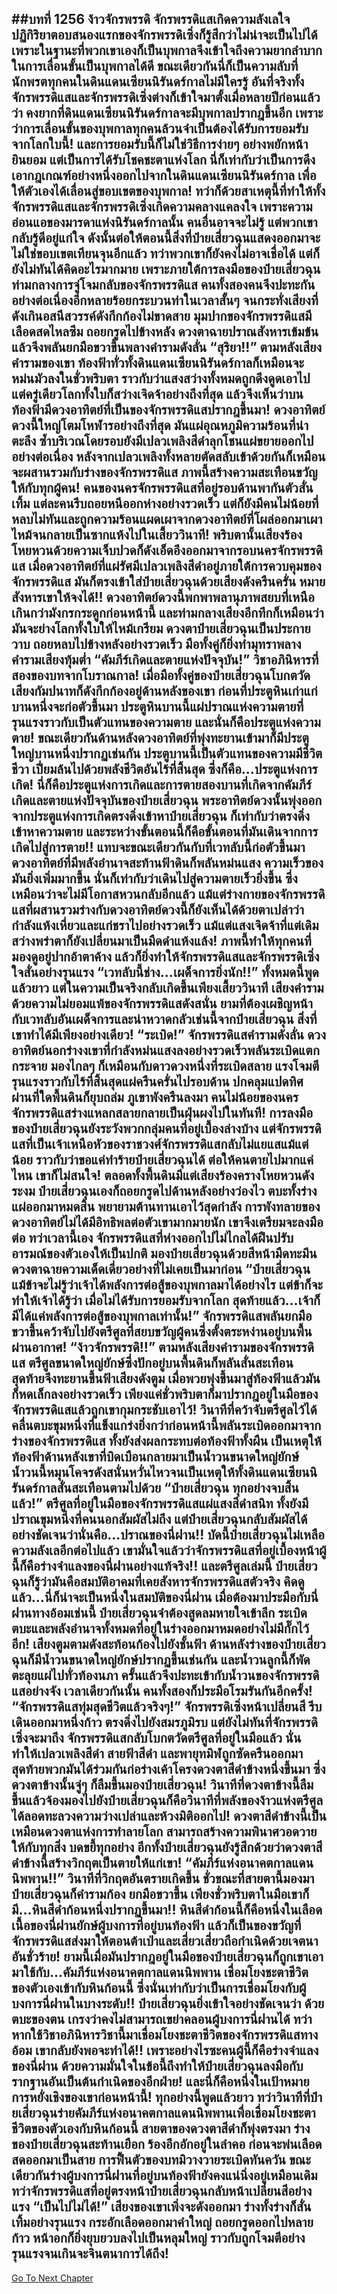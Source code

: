 ##บทที่ 1256 ง้าวจักรพรรดิ
จักรพรรดิแสเกิดความลังเลใจ ปฏิกิริยาตอบสนองแรกของจักรพรรดิเซิ่งก็รู้สึกว่าไม่น่าจะเป็นไปได้ เพราะในฐานะที่พวกเขาเองก็เป็นบุพกาลจึงเข้าใจถึงความยากลำบากในการเลื่อนขั้นเป็นบุพกาลได้ดี ขณะเดียวกันนี่ก็เป็นความลับที่นักพรตทุกคนในดินแดนเซียนนิรันดร์กาลไม่มีใครรู้
อันที่จริงทั้งจักรพรรดิแสและจักรพรรดิเซิ่งต่างก็เข้าใจมาตั้งเมื่อหลายปีก่อนแล้วว่า คงยากที่ดินแดนเซียนนิรันดร์กาลจะมีบุพกาลปรากฎขึ้นอีก เพราะว่าการเลื่อนขั้นของบุพกาลทุกคนล้วนจำเป็นต้องได้รับการยอมรับจากโลกใบนี้!
และการยอมรับนี้ก็ไม่ใช่วิธีการง่ายๆ อย่างพยักหน้ายินยอม แต่เป็นการได้รับโชคชะตาแห่งโลก นี่ก็เท่ากับว่าเป็นการดึงเอากฎเกณฑ์อย่างหนึ่งออกไปจากในดินแดนเซียนนิรันดร์กาล เพื่อให้ตัวเองได้เลื่อนสู่ขอบเขตของบุพกาล!
ทว่าก็ด้วยสาเหตุนี้ที่ทำให้ทั้งจักรพรรดิแสและจักรพรรดิเซิ่งเกิดความคลางแคลงใจ เพราะความอ่อนแอของมารดาแห่งนิรันดร์กาลนั้น คนอื่นอาจจะไม่รู้ แต่พวกเขากลับรู้ดีอยู่แก่ใจ
ดังนั้นต่อให้ตอนนี้สิ่งที่ป๋ายเสี่ยวฉุนแสดงออกมาจะไม่ใช่ขอบเขตเทียนจุนอีกแล้ว ทว่าพวกเขาก็ยังคงไม่อาจเชื่อได้ แต่ก็ยังไม่ทันได้คิดอะไรมากมาย เพราะภายใต้การลงมือของป๋ายเสี่ยวฉุน ท่ามกลางการจู่โจมกลับของจักรพรรดิแส คนทั้งสองคนจึงปะทะกันอย่างต่อเนื่องอีกหลายร้อยกระบวนท่าในเวลาสั้นๆ
จนกระทั่งเสียงที่ดังเกินอสนีสวรรค์ดังกึกก้องไม่ขาดสาย มุมปากของจักรพรรดิแสมีเลือดสดไหลซึม ถอยกรูดไปข้างหลัง ดวงตาฉายปราณสังหารเข้มข้น แล้วจึงพลันยกมือขวาขึ้นพลางคำรามดังลั่น
“สุริยา!!”
ตามหลังเสียงคำรามของเขา ท้องฟ้าทั่วทั้งดินแดนเซียนนิรันดร์กาลก็เหมือนจะหม่นมัวลงในชั่วพริบตา ราวกับว่าแสงสว่างทั้งหมดถูกดึงดูดเอาไป แต่ครู่เดียวโลกทั้งใบก็สว่างเจิดจ้าอย่างถึงที่สุด แล้วจึงเห็นว่าบนท้องฟ้ามีดวงอาทิตย์ที่เป็นของจักรพรรดิแสปรากฎขึ้นมา!
ดวงอาทิตย์ดวงนี้ใหญ่โตมโหฬารอย่างถึงที่สุด มันแผ่อุณหภูมิความร้อนที่น่าตะลึง ซ้ำบริเวณโดยรอบยังมีเปลวเพลิงสีดำลุกโชนแผ่ขยายออกไปอย่างต่อเนื่อง หลังจากเปลวเพลิงทั้งหลายตัดสลับเข้าด้วยกันก็เหมือนจะผสานรวมกับร่างของจักรพรรดิแส ภาพนี้สร้างความสะเทือนขวัญให้กับทุกผู้คน!
คนของนครจักรพรรดิแสที่อยู่รอบด้านพากันตัวสั่นเทิ้ม แต่ละคนรีบถอยหนีออกห่างอย่างรวดเร็ว แต่ก็ยังมีคนไม่น้อยที่หลบไม่ทันและถูกความร้อนแผดเผาจากดวงอาทิตย์ที่โผล่ออกมาเผาไหม้จนกลายเป็นซากแห้งไปในเสี้ยววินาที!
พริบตานั้นเสียงร้องโหยหวนด้วยความเจ็บปวดก็ดังเอ็ดอึงออกมาจากรอบนครจักรพรรดิแส เมื่อดวงอาทิตย์ที่แผ่รัศมีเปลวเพลิงสีดำอยู่ภายใต้การควบคุมของจักรพรรดิแส มันก็ตรงเข้าใส่ป๋ายเสี่ยวฉุนด้วยเสียงดังครืนครั่น หมายสังหารเขาให้จงได้!!
ดวงอาทิตย์ดวงนี้พกพาพลานุภาพสยบที่เหนือเกินกว่ามังกรกระดูกก่อนหน้านี้ และท่ามกลางเสียงอึกทึกก็เหมือนว่ามันจะย่างโลกทั้งใบให้ไหม้เกรียม ดวงตาป๋ายเสี่ยวฉุนเป็นประกายวาบ ถอยหลบไปข้างหลังอย่างรวดเร็ว มือทั้งคู่ก็ยิ่งทำมุทราพลางคำรามเสียงทุ้มต่ำ
“คัมภีร์เกิดและตายแห่งปัจจุบัน!”
วิชาอภินิหารที่สองของบทจากโบราณกาล!
เมื่อมือทั้งคู่ของป๋ายเสี่ยวฉุนโบกตวัด เสียงกัมปนาทก็ดังกึกก้องอยู่ด้านหลังของเขา ก่อนที่ประตูหินเก่าแก่บานหนึ่งจะก่อตัวขึ้นมา ประตูหินบานนี้แผ่ปราณแห่งความตายที่รุนแรงราวกับเป็นตัวแทนของความตาย และนั่นก็คือประตูแห่งความตาย!
ขณะเดียวกันด้านหลังดวงอาทิตย์ที่พุ่งทะยานเข้ามาก็มีประตูใหญ่บานหนึ่งปรากฏเช่นกัน ประตูบานนี้เป็นตัวแทนของความมีชีวิตชีวา เปี่ยมล้นไปด้วยพลังชีวิตอันไร้ที่สิ้นสุด ซึ่งก็คือ...ประตูแห่งการเกิด!
นี่ก็คือประตูแห่งการเกิดและการตายสองบานที่เกิดจากคัมภีร์เกิดและตายแห่งปัจจุบันของป๋ายเสี่ยวฉุน พระอาทิตย์ดวงนั้นพุ่งออกจากประตูแห่งการเกิดตรงดิ่งเข้าหาป๋ายเสี่ยวฉุน ก็เท่ากับว่าตรงดิ่งเข้าหาความตาย และระหว่างขั้นตอนนี้ก็คือขั้นตอนที่มันเดินจากการเกิดไปสู่การตาย!!
แทบจะขณะเดียวกันกับที่เวทลับนี้ก่อตัวขึ้นมา ดวงอาทิตย์ที่มีพลังอำนาจสะท้านฟ้าดินก็พลันหม่นแสง ความเร็วของมันยิ่งเพิ่มมากขึ้น นั่นก็เท่ากับว่าเดินไปสู่ความตายเร็วยิ่งขึ้น ซึ่งเหมือนว่าจะไม่มีโอกาสหวนกลับอีกแล้ว แม้แต่ร่างกายของจักรพรรดิแสที่ผสานรวมร่างกับดวงอาทิตย์ดวงนี้ก็ยังเห็นได้ด้วยตาเปล่าว่ากำลังแห้งเหี่ยวและแก่ชราไปอย่างรวดเร็ว
แม้แต่แสงเจิดจ้าที่แต่เดิมสว่างพร่าตาก็ยังเปลี่ยนมาเป็นมืดดำแห้งแล้ง!
ภาพนี้ทำให้ทุกคนที่มองดูอยู่ปากอ้าตาค้าง แล้วก็ยิ่งทำให้จักรพรรดิแสและจักรพรรดิเซิ่งใจสั่นอย่างรุนแรง
“เวทลับนี้ช่าง...เผด็จการยิ่งนัก!!”
ทั้งหมดนี้พูดแล้วยาว แต่ในความเป็นจริงกลับเกิดขึ้นเพียงเสี้ยววินาที เสียงคำรามด้วยความไม่ยอมแพ้ของจักรพรรดิแสดังสนั่น ยามที่ต้องเผชิญหน้ากับเวทลับอันเผด็จการและน่าหวาดกลัวเช่นนี้จากป๋ายเสี่ยวฉุน สิ่งที่เขาทำได้มีเพียงอย่างเดียว!
“ระเบิด!” จักรพรรดิแสคำรามดังลั่น ดวงอาทิตย์นอกร่างงเขาที่กำลังหม่นแสงลงอย่างรวดเร็วพลันระเบิดแตกกระจาย มองไกลๆ ก็เหมือนกับดาวดวงหนึ่งที่ระเบิดสลาย แรงโจมตีรุนแรงราวกับไร้ที่สิ้นสุดแผ่ครืนครั่นไปรอบด้าน ปกคลุมแปดทิศ ผ่านที่ใดพื้นดินก็ยุบถล่ม ภูเขาพังครืนลงมา คนไม่น้อยของนครจักรพรรดิแสร่างแหลกสลายกลายเป็นฝุ่นผงไปในทันที!
การลงมือของป๋ายเสี่ยวฉุนยังระวังพวกกลุ่มคนที่อยู่เบื้องล่างบ้าง แต่จักรพรรดิแสที่เป็นเจ้าเหนือหัวของราชวงศ์จักรพรรดิแสกลับไม่แยแสแม้แต่น้อย ราวกับว่าขอแค่ทำร้ายป๋ายเสี่ยวฉุนได้ ต่อให้คนตายไปมากแค่ไหน เขาก็ไม่สนใจ!
ตลอดทั้งพื้นดินมีแต่เสียงร้องครางโหยหวนดังระงม ป๋ายเสี่ยวฉุนเองก็ถอยกรูดไปด้านหลังอย่างว่องไว ตบะทั้งร่างแผ่ออกมาหมดสิ้น พยายามต้านทานเอาไว้สุดกำลัง การพังทลายของดวงอาทิตย์ไม่ได้มีอิทธิพลต่อตัวเขามากมายนัก เขาจึงเตรียมจะลงมือต่อ ทว่าเวลานี้เอง จักรพรรดิแสที่ห่างออกไปไม่ไกลได้ฝืนปรับอารมณ์ของตัวเองให้เป็นปกติ มองป๋ายเสี่ยวฉุนด้วยสีหน้ามืดทะมึน ดวงตาฉายความเด็ดเดี่ยวอย่างที่ไม่เคยเป็นมาก่อน
“ป๋ายเสี่ยวฉุน แม้ข้าจะไม่รู้ว่าเจ้าได้พลังการต่อสู้ของบุพกาลมาได้อย่างไร แต่ข้าก็จะทำให้เจ้าได้รู้ว่า เมื่อไม่ได้รับการยอมรับจากโลก สุดท้ายแล้ว...เจ้าก็มีได้แค่พลังการต่อสู้ของบุพกาลเท่านั้น!” จักรพรรดิแสพลันยกมือขวาขึ้นคว้าจับไปยังตรีศูลที่สยบขวัญผู้คนซึ่งตั้งตระหง่านอยู่บนพื้นผ่านอากาศ!
“ง้าวจักรพรรดิ!!”
ตามหลังเสียงคำรามของจักรพรรดิแส ตรีศูลขนาดใหญ่ยักษ์ซึ่งปักอยู่บนพื้นดินก็พลันสั่นสะเทือน สุดท้ายจึงทะยานขึ้นฟ้าเสียงดังตูม เมื่อพวยพุ่งขึ้นมาสู่ท้องฟ้าแล้วมันก็หดเล็กลงอย่างรวดเร็ว เพียงแค่ชั่วพริบตาก็มาปรากฎอยู่ในมือของจักรพรรดิแสแล้วถูกเขากุมกระชับเอาไว้!
วินาทีที่คว้าจับตรีศูลไว้ได้ คลื่นตบะขุมหนึ่งที่แข็งแกร่งยิ่งกว่าก่อนหน้านี้พลันระเบิดออกมาจากร่างของจักรพรรดิแส ทั้งยังส่งผลกระทบต่อท้องฟ้าทั้งผืน เป็นเหตุให้ท้องฟ้าด้านหลังเขาที่บิดเบือนกลายมาเป็นน้ำวนขนาดใหญ่ยักษ์ น้ำวนนี้หมุนโคจรดังสนั่นหวั่นไหวจนเป็นเหตุให้ทั้งดินแดนเซียนนิรันดร์กาลสั่นสะเทือนตามไปด้วย
“ป๋ายเสี่ยวฉุน ทุกอย่างจบสิ้นแล้ว!” ตรีศูลที่อยู่ในมือของจักรพรรดิแสแผ่แสงสีดำสนิท ทั้งยังมีปราณขุมหนึ่งที่คนนอกสัมผัสไม่ถึง แต่ป๋ายเสี่ยวฉุนกลับสัมผัสได้อย่างชัดเจนว่านั่นคือ...ปราณของนี่ฝาน!!
บัดนี้ป๋ายเสี่ยวฉุนไม่เหลือความลังเลอีกต่อไปแล้ว เขามั่นใจแล้วว่าจักรพรรดิแสที่อยู่เบื้องหน้าผู้นี้ก็คือร่างจำแลงของนี่ฝานอย่างแท้จริง!!
และตรีศูลเล่มนี้ ป๋ายเสี่ยวฉุนก็รู้ว่ามันคือสมบัติอาคมที่เคยสังหารจักรพรรดิแสตัวจริง คิดดูแล้ว...นี่ก็น่าจะเป็นหนึ่งในสมบัติของนี่ฝาน เมื่อต้องมาประมือกับนี่ฝานทางอ้อมเช่นนี้ ป๋ายเสี่ยวฉุนจำต้องสูดลมหายใจเข้าลึก ระเบิดตบะและพลังอำนาจทั้งหมดที่อยู่ในร่างออกมาหมดอย่างไม่มีกั๊กไว้อีก!
เสียงตูมตามดังสะท้อนก้องไปยังชั้นฟ้า ด้านหลังร่างของป๋ายเสี่ยวฉุนก็มีน้ำวนขนาดใหญ่ยักษ์ปรากฏขึ้นเช่นกัน และน้ำวนลูกนี้ก็พัดตะลุยแผ่ไปทั่วท้องนภา ครั้นแล้วจึงปะทะเข้ากับน้ำวนของจักรพรรดิแสอย่างจัง
เวลาเดียวกันนั้น คนทั้งสองก็ประมือโรมรันกันอีกครั้ง!
“จักรพรรดิแสทุ่มสุดชีวิตแล้วจริงๆ!” จักรพรรดิเซิ่งหน้าเปลี่ยนสี รีบเดินออกมาหนึ่งก้าว ตรงดิ่งไปยังสมรภูมิรบ
แต่ยังไม่ทันที่จักรพรรดิเซิ่งจะมาถึง จักรพรรดิแสกลับโบกตวัดตรีศูลที่อยู่ในมือแล้ว นั่นทำให้เปลวเพลิงสีดำ สายฟ้าสีดำ และพายุทมิฬถูกซัดครืนออกมา สุดท้ายพวกมันได้ร่วมกันก่อร่างเค้าโครงดวงตาสีดำข้างหนึ่งขึ้นมา ซึ่งดวงตาข้างนั้นจู่ๆ ก็ลืมขึ้นมองป๋ายเสี่ยวฉุน!
วินาทีที่ดวงตาข้างนี้ลืมขึ้นแล้วจ้องมองไปยังป๋ายเสี่ยวฉุนก็คือวินาทีที่พลังของง้าวแห่งตรีศูลได้ลอดทะลวงความว่างเปล่าและห้วงมิติออกไป!
ดวงตาสีดำข้างนี้เป็นเหมือนดวงตาแห่งการทำลายโลก สามารถสร้างความพินาศวอดวายให้กับทุกสิ่ง บดขยี้ทุกอย่าง อีกทั้งป๋ายเสี่ยวฉุนยังรู้สึกด้วยว่าดวงตาสีดำข้างนี้สร้างวิกฤตเป็นตายให้แก่เขา!
“คัมภีร์แห่งอนาคตกาลแดนนิพพาน!!” วินาทีที่วิกฤตอันตรายเกิดขึ้น ชั่วขณะที่สายตานี้มองมา ป๋ายเสี่ยวฉุนก็คำรามก้อง ยกมือขวาขึ้น เพียงชั่วพริบตาในมือเขาก็มี...หินสีดำก้อนหนึ่งปรากฏขึ้นมา!!
หินสีดำก้อนนี้ก็คือหนึ่งในเลือดเนื้อของนี่ฝานยักษ์ผู้บงการที่อยู่บนท้องฟ้า แล้วก็เป็นของขวัญที่จักรพรรดิแสส่งมาให้ตอนต้าเป่าและเสี่ยวเสี่ยวถือกำเนิดด้วยเจตนาอันชั่วร้าย!
ยามนี้เมื่อมันปรากฎอยู่ในมือของป๋ายเสี่ยวฉุนก็ถูกเขาเอามาใช้กับ...คัมภีร์แห่งอนาคตกาลแดนนิพพาน เชื่อมโยงชะตาชีวิตของตัวเองเข้ากับหินก้อนนี้ ซึ่งนั่นเท่ากับว่าเป็นการเชื่อมโยงกับผู้บงการนี่ฝานในบางระดับ!!
ป๋ายเสี่ยวฉุนยิ่งเข้าใจอย่างชัดเจนว่า ด้วยตบะของตน เกรงว่าคงไม่สามารถเขย่าคลอนผู้บงการนี่ฝานได้ ทว่าหากใช้วิชาอภินิหารวิชานี้มาเชื่อมโยงชะตาชีวิตของจักรพรรดิแสทางอ้อม เขากลับยังพอจะทำได้!!
เพราะอย่างไรซะคนผู้นี้ก็คือร่างจำแลงของนี่ฝาน ด้วยความมั่นใจในข้อนี้ถึงทำให้ป๋ายเสี่ยวฉุนลงมือกับรากฐานอันเป็นต้นกำเนิดของอีกฝ่าย! และนี่ก็คือหนึ่งในเป้าหมายการหยั่งเชิงของเขาก่อนหน้านี้!
ทุกอย่างนี้พูดแล้วยาว ทว่าวินาทีที่ป๋ายเสี่ยวฉุนร่ายคัมภีร์แห่งอนาคตกาลแดนนิพพานเพื่อเชื่อมโยงชะตาชีวิตของตัวเองกับหินก้อนนี้ สายตาของดวงตาสีดำก็พุ่งตรงมา ร่างของป๋ายเสี่ยวฉุนสะท้านเยือก ร้องอึกอักอยู่ในลำคอ ก่อนจะพ่นเลือดสดออกมาเป็นสาย การฟื้นตัวของบทมิวางวายระเบิดทันควัน ขณะเดียวกันร่างผู้บงการนี่ฝานที่อยู่บนท้องฟ้ายังคงแน่นิ่งอยู่เหมือนเดิม ทว่าจักรพรรดิแสที่อยู่ตรงหน้าป๋ายเสี่ยวฉุนกลับหน้าเปลี่ยนสีอย่างแรง
“เป็นไปไม่ได้!” เสียงของเขาเพิ่งจะดังออกมา ร่างทั้งร่างก็สั่นเทิ้มอย่างรุนแรง กระอักเลือดออกมาคำใหญ่ ถอยกรูดออกไปหลายก้าว หน้าอกก็ยิ่งยุบยวบลงไปเป็นหลุมใหญ่ ราวกับถูกโจมตีอย่างรุนแรงจนเกินจะจินตนาการได้ถึง!
------


[Go To Next Chapter]( ./230.md)